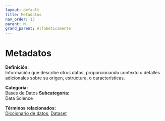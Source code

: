 ```yaml
---
layout: default
title: Metadatos
nav_order: 13
parent: M
grand_parent: Alfabéticamente
---
```


# Metadatos

**Definición:**  
Información que describe otros datos, proporcionando contexto o detalles adicionales sobre su origen, estructura, o características.

**Categoría:**  
Bases de Datos 
**Subcategoría:**  
Data Science

**Términos relacionados:**  
[Diccionario de datos](https://maleniski.github.io/diccionario-angl-tec-mx/docs/alfabeticamente/D/diccionario-de-datos.html), [Dataset](https://maleniski.github.io/diccionario-angl-tec-mx/docs/alfabeticamente/D/dataset.html)
